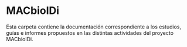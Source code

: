 # MACbioIDi

Esta carpeta contiene la documentación correspondiente a los estudios, guías e informes propuestos en las distintas actividades del proyecto MACbioIDi.
